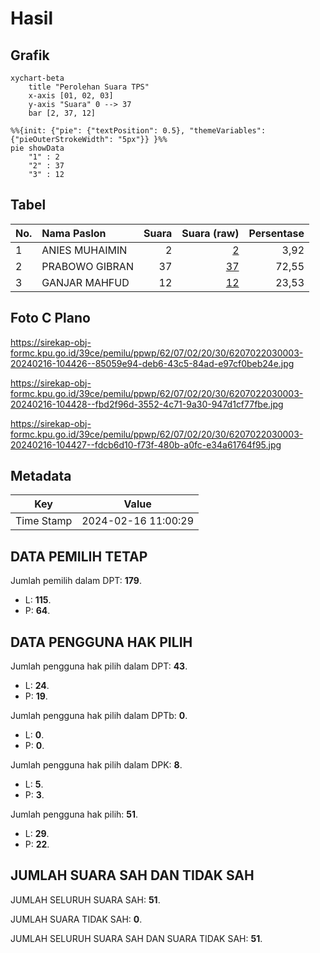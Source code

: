 # Hasil

## Grafik

```mermaid
xychart-beta
    title "Perolehan Suara TPS"
    x-axis [01, 02, 03]
    y-axis "Suara" 0 --> 37
    bar [2, 37, 12]
```

```mermaid
%%{init: {"pie": {"textPosition": 0.5}, "themeVariables": {"pieOuterStrokeWidth": "5px"}} }%%
pie showData
    "1" : 2
    "2" : 37
    "3" : 12
```

## Tabel

| No. | Nama Paslon    | Suara | Suara (raw) | Persentase |
|:--- |:-------------- | -----:| -----------:| ----------:|
| 1   | ANIES MUHAIMIN | 2     | [2][p-1]    | 3,92       |
| 2   | PRABOWO GIBRAN | 37    | [37][p-2]   | 72,55      |
| 3   | GANJAR MAHFUD  | 12    | [12][p-3]   | 23,53      |


[p-1]: https://github.com/gigit-pemilu/pemilu-2024-62-kalimantan-tengah/blob/main/pilpres/hitung-suara/sub/62-kalimantan-tengah/sub/07-seruyan/sub/02-seruyan-tengah/sub/2030-ringin-agung/sub/003-tps/sub/paslon-1.txt
[p-2]: https://github.com/gigit-pemilu/pemilu-2024-62-kalimantan-tengah/blob/main/pilpres/hitung-suara/sub/62-kalimantan-tengah/sub/07-seruyan/sub/02-seruyan-tengah/sub/2030-ringin-agung/sub/003-tps/sub/paslon-2.txt
[p-3]: https://github.com/gigit-pemilu/pemilu-2024-62-kalimantan-tengah/blob/main/pilpres/hitung-suara/sub/62-kalimantan-tengah/sub/07-seruyan/sub/02-seruyan-tengah/sub/2030-ringin-agung/sub/003-tps/sub/paslon-3.txt

## Foto C Plano

https://sirekap-obj-formc.kpu.go.id/39ce/pemilu/ppwp/62/07/02/20/30/6207022030003-20240216-104426--85059e94-deb6-43c5-84ad-e97cf0beb24e.jpg

https://sirekap-obj-formc.kpu.go.id/39ce/pemilu/ppwp/62/07/02/20/30/6207022030003-20240216-104428--fbd2f96d-3552-4c71-9a30-947d1cf77fbe.jpg

https://sirekap-obj-formc.kpu.go.id/39ce/pemilu/ppwp/62/07/02/20/30/6207022030003-20240216-104427--fdcb6d10-f73f-480b-a0fc-e34a61764f95.jpg


## Metadata

| Key        | Value               |
| ---------- | ------------------- |
| Time Stamp | 2024-02-16 11:00:29 |


## DATA PEMILIH TETAP

Jumlah pemilih dalam DPT: **179**.
 * L: **115**.
 * P: **64**.

## DATA PENGGUNA HAK PILIH

Jumlah pengguna hak pilih dalam DPT: **43**.
 * L: **24**.
 * P: **19**.

Jumlah pengguna hak pilih dalam DPTb: **0**.
 * L: **0**.
 * P: **0**.

Jumlah pengguna hak pilih dalam DPK: **8**.
 * L: **5**.
 * P: **3**.

Jumlah pengguna hak pilih: **51**.
 * L: **29**.
 * P: **22**.

## JUMLAH SUARA SAH DAN TIDAK SAH

JUMLAH SELURUH SUARA SAH: **51**.

JUMLAH SUARA TIDAK SAH: **0**.

JUMLAH SELURUH SUARA SAH DAN SUARA TIDAK SAH: **51**.


